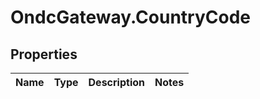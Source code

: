 # OndcGateway.CountryCode

## Properties
Name | Type | Description | Notes
------------ | ------------- | ------------- | -------------

